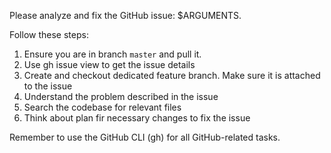 Please analyze and fix the GitHub issue: $ARGUMENTS.

Follow these steps:

1. Ensure you are in branch `master` and pull it.
2. Use gh issue view to get the issue details
2. Create and checkout dedicated feature branch. Make sure it is attached to the issue
3. Understand the problem described in the issue
4. Search the codebase for relevant files
5. Think about plan fir necessary changes to fix the issue

Remember to use the GitHub CLI (gh) for all GitHub-related tasks.
